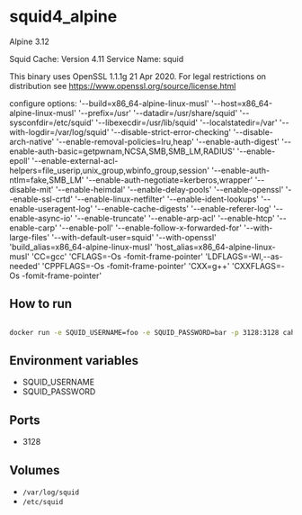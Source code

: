 # squid4_alpine

Alpine 3.12

Squid Cache: Version 4.11
Service Name: squid

This binary uses OpenSSL 1.1.1g  21 Apr 2020. For legal restrictions on distribution see https://www.openssl.org/source/license.html

configure options:  '--build=x86_64-alpine-linux-musl' '--host=x86_64-alpine-linux-musl' '--prefix=/usr' '--datadir=/usr/share/squid' '--sysconfdir=/etc/squid' '--libexecdir=/usr/lib/squid' '--localstatedir=/var' '--with-logdir=/var/log/squid' '--disable-strict-error-checking' '--disable-arch-native' '--enable-removal-policies=lru,heap' '--enable-auth-digest' '--enable-auth-basic=getpwnam,NCSA,SMB,SMB_LM,RADIUS' '--enable-epoll' '--enable-external-acl-helpers=file_userip,unix_group,wbinfo_group,session' '--enable-auth-ntlm=fake,SMB_LM' '--enable-auth-negotiate=kerberos,wrapper' '--disable-mit' '--enable-heimdal' '--enable-delay-pools' '--enable-openssl' '--enable-ssl-crtd' '--enable-linux-netfilter' '--enable-ident-lookups' '--enable-useragent-log' '--enable-cache-digests' '--enable-referer-log' '--enable-async-io' '--enable-truncate' '--enable-arp-acl' '--enable-htcp' '--enable-carp' '--enable-poll' '--enable-follow-x-forwarded-for' '--with-large-files' '--with-default-user=squid' '--with-openssl' 'build_alias=x86_64-alpine-linux-musl' 'host_alias=x86_64-alpine-linux-musl' 'CC=gcc' 'CFLAGS=-Os -fomit-frame-pointer' 'LDFLAGS=-Wl,--as-needed' 'CPPFLAGS=-Os -fomit-frame-pointer' 'CXX=g++' 'CXXFLAGS=-Os -fomit-frame-pointer'



## How to run

```sh

docker run -e SQUID_USERNAME=foo -e SQUID_PASSWORD=bar -p 3128:3128 cahato/squid4_alpine:3.11_3.12
```

## Environment variables


* SQUID_USERNAME
* SQUID_PASSWORD

Ports
-----

* 3128

Volumes
-------

- `/var/log/squid`
- `/etc/squid`



